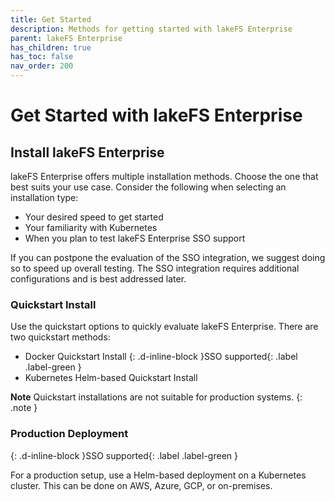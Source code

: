 ```yaml
---
title: Get Started
description: Methods for getting started with lakeFS Enterprise
parent: lakeFS Enterprise
has_children: true
has_toc: false
nav_order: 200
---
```


# Get Started with lakeFS Enterprise

## Install lakeFS Enterprise

lakeFS Enterprise offers multiple installation methods. Choose the one that best suits your use case. Consider the following when selecting an installation type:
* Your desired speed to get started
* Your familiarity with Kubernetes
* When you plan to test lakeFS Enterprise SSO support

If you can postpone the evaluation of the SSO integration, we suggest doing so to speed up overall testing. The SSO integration requires additional configurations and is best addressed later.

### Quickstart Install

Use the quickstart options to quickly evaluate lakeFS Enterprise. There are two quickstart methods:
* Docker Quickstart Install {: .d-inline-block }SSO supported{: .label .label-green }
* Kubernetes Helm-based Quickstart Install

**Note**
Quickstart installations are not suitable for production systems.
{: .note }

### Production Deployment
{: .d-inline-block }SSO supported{: .label .label-green }

For a production setup, use a Helm-based deployment on a Kubernetes cluster. This can be done on AWS, Azure, GCP, or on-premises.

